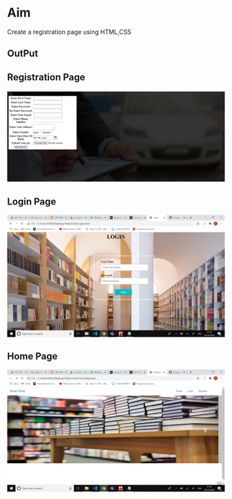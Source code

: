# Aim
Create a registration page using HTML,CSS
## OutPut
## Registration Page
![output](register.png)
## Login Page
![output](loginpage.png)
## Home Page
![output](homepage.png)

